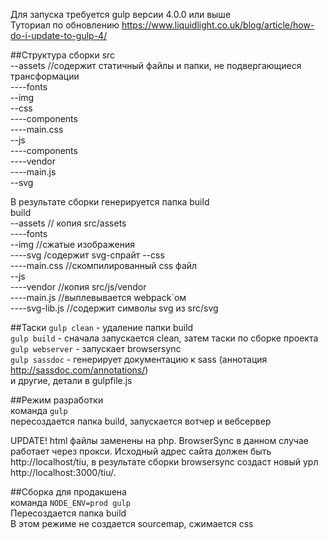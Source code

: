 Для запуска требуется gulp версии 4.0.0 или выше<br/>
Туториал по обновлению https://www.liquidlight.co.uk/blog/article/how-do-i-update-to-gulp-4/

##Структура сборки
src<br/>
--assets //содержит статичный файлы и папки, не подвергающиеся трансформации</span><br/>
----fonts<br/>
--img<br/>
--css<br/>
----components<br/>
----main.css<br/>
--js<br/>
----components<br/>
----vendor<br/>
----main.js<br/>
--svg<br/>

В результате сборки генерируется папка build<br/>
build<br/>
--assets // копия src/assets<br/>
----fonts<br/>
--img //сжатые изображения<br/>
----svg /содержит svg-спрайт
--css<br/>
----main.css //скомпилированный css файл<br/>
--js<br/>
----vendor //копия src/js/vendor<br/>
----main.js //выплевывается webpack`ом<br/>
----svg-lib.js //содержит символы svg из src/svg<br/>

##Таски
```gulp clean``` - удаление папки build<br/>
```gulp build``` - сначала запускается clean, затем таски по сборке проекта<br/>
```gulp webserver``` - запускает browsersync<br/>
```gulp sassdoc``` - генерирует документацию к sass (аннотация http://sassdoc.com/annotations/)<br/>
и другие, детали в gulpfile.js<br/>


##Режим разработки<br/>
команда ```gulp```<br/>
пересоздается папка build, запускается вотчер и вебсервер<br/>

UPDATE! html файлы заменены на php. BrowserSync в данном случае работает через прокси. 
Исходный адрес сайта должен быть http://localhost/tiu, в результате сборки browsersync создаст новый урл http://localhost:3000/tiu/. 

##Сборка для продакшена<br/>
команда ```NODE_ENV=prod gulp```<br/>
Пересоздается папка build<br/>
В этом режиме не создается sourcemap, сжимается css<br/>
